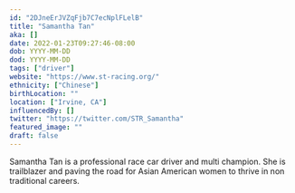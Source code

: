 ```yaml
---
id: "2DJneErJVZqFjb7C7ecNplFLelB"
title: "Samantha Tan"
aka: []
date: 2022-01-23T09:27:46-08:00
dob: YYYY-MM-DD
dod: YYYY-MM-DD
tags: ["driver"]
website: "https://www.st-racing.org/"
ethnicity: ["Chinese"]
birthLocation: ""
location: ["Irvine, CA"]
influencedBy: []
twitter: "https://twitter.com/STR_Samantha"
featured_image: ""
draft: false
---
```


Samantha Tan is a professional race car driver and multi champion. She is
trailblazer and paving the road for Asian American women to thrive in non
traditional careers.
